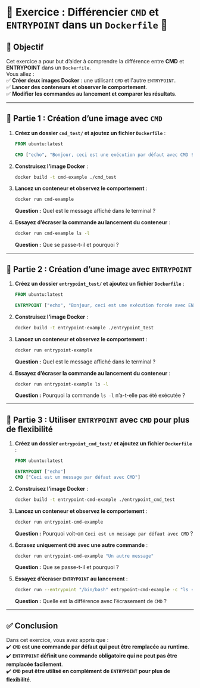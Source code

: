 # **📝 Exercice : Différencier `CMD` et `ENTRYPOINT` dans un `Dockerfile` 🚀**

## **📌 Objectif**
Cet exercice a pour but d’aider à comprendre la différence entre **CMD** et **ENTRYPOINT** dans un `Dockerfile`.  
Vous allez :  
✅ **Créer deux images Docker** : une utilisant `CMD` et l'autre `ENTRYPOINT`.  
✅ **Lancer des conteneurs et observer le comportement**.  
✅ **Modifier les commandes au lancement et comparer les résultats**.  

---

## **🎯 Partie 1 : Création d’une image avec `CMD`**
1. **Créez un dossier `cmd_test/` et ajoutez un fichier `Dockerfile`** :
   ```dockerfile
   FROM ubuntu:latest

   CMD ["echo", "Bonjour, ceci est une exécution par défaut avec CMD !"]
   ```
2. **Construisez l’image Docker** :
   ```sh
   docker build -t cmd-example ./cmd_test
   ```
3. **Lancez un conteneur et observez le comportement** :
   ```sh
   docker run cmd-example
   ```
   **Question :** Quel est le message affiché dans le terminal ?

4. **Essayez d’écraser la commande au lancement du conteneur** :
   ```sh
   docker run cmd-example ls -l
   ```
   **Question :** Que se passe-t-il et pourquoi ?

---

## **🎯 Partie 2 : Création d’une image avec `ENTRYPOINT`**
1. **Créez un dossier `entrypoint_test/` et ajoutez un fichier `Dockerfile`** :
   ```dockerfile
   FROM ubuntu:latest

   ENTRYPOINT ["echo", "Bonjour, ceci est une exécution forcée avec ENTRYPOINT !"]
   ```
2. **Construisez l’image Docker** :
   ```sh
   docker build -t entrypoint-example ./entrypoint_test
   ```
3. **Lancez un conteneur et observez le comportement** :
   ```sh
   docker run entrypoint-example
   ```
   **Question :** Quel est le message affiché dans le terminal ?

4. **Essayez d’écraser la commande au lancement du conteneur** :
   ```sh
   docker run entrypoint-example ls -l
   ```
   **Question :** Pourquoi la commande `ls -l` n’a-t-elle pas été exécutée ?

---

## **🎯 Partie 3 : Utiliser `ENTRYPOINT` avec `CMD` pour plus de flexibilité**
1. **Créez un dossier `entrypoint_cmd_test/` et ajoutez un fichier `Dockerfile`** :
   ```dockerfile
   FROM ubuntu:latest

   ENTRYPOINT ["echo"]
   CMD ["Ceci est un message par défaut avec CMD"]
   ```
2. **Construisez l’image Docker** :
   ```sh
   docker build -t entrypoint-cmd-example ./entrypoint_cmd_test
   ```
3. **Lancez un conteneur et observez le comportement** :
   ```sh
   docker run entrypoint-cmd-example
   ```
   **Question :** Pourquoi voit-on `Ceci est un message par défaut avec CMD` ?

4. **Écrasez uniquement `CMD` avec une autre commande** :
   ```sh
   docker run entrypoint-cmd-example "Un autre message"
   ```
   **Question :** Que se passe-t-il et pourquoi ?

5. **Essayez d’écraser `ENTRYPOINT` au lancement** :
   ```sh
   docker run --entrypoint "/bin/bash" entrypoint-cmd-example -c "ls -l"
   ```
   **Question :** Quelle est la différence avec l’écrasement de `CMD` ?

---

## **✅ Conclusion**
Dans cet exercice, vous avez appris que :  
✔️ **`CMD` est une commande par défaut qui peut être remplacée au runtime**.  
✔️ **`ENTRYPOINT` définit une commande obligatoire qui ne peut pas être remplacée facilement**.  
✔️ **`CMD` peut être utilisé en complément de `ENTRYPOINT` pour plus de flexibilité**. 